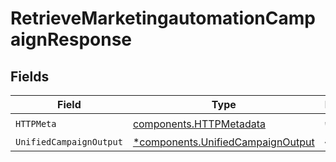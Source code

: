 # RetrieveMarketingautomationCampaignResponse


## Fields

| Field                                                                                 | Type                                                                                  | Required                                                                              | Description                                                                           |
| ------------------------------------------------------------------------------------- | ------------------------------------------------------------------------------------- | ------------------------------------------------------------------------------------- | ------------------------------------------------------------------------------------- |
| `HTTPMeta`                                                                            | [components.HTTPMetadata](../../models/components/httpmetadata.md)                    | :heavy_check_mark:                                                                    | N/A                                                                                   |
| `UnifiedCampaignOutput`                                                               | [*components.UnifiedCampaignOutput](../../models/components/unifiedcampaignoutput.md) | :heavy_minus_sign:                                                                    | N/A                                                                                   |